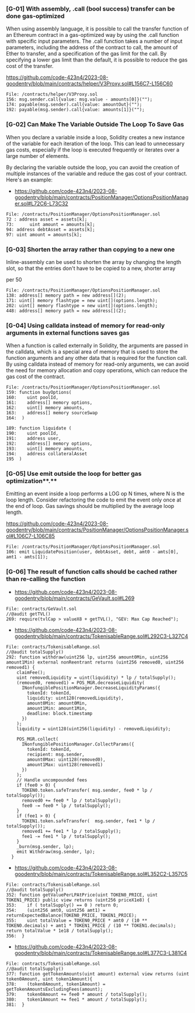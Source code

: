 ### [G-01] With assembly, .call (bool success) transfer can be done gas-optimized

When using assembly language, it is possible to call the transfer function of an Ethereum contract in a gas-optimized way by using the .call function with specific input parameters. The .call function takes a number of input parameters, including the address of the contract to call, the amount of Ether to transfer, and a specification of the gas limit for the call. By specifying a lower gas limit than the default, it is possible to reduce the gas cost of the transfer.

https://github.com/code-423n4/2023-08-goodentry/blob/main/contracts/helper/V3Proxy.sol#L156C7-L156C60

```solidity
File: /contracts/helper/V3Proxy.sol
156: msg.sender.call{value: msg.value - amounts[0]}("");
174: payable(msg.sender).call{value: amountOut}("");
192: payable(msg.sender).call{value: amounts[1]}("");
```

### [G-02] Can Make The Variable Outside The Loop To Save Gas

When you declare a variable inside a loop, Solidity creates a new instance of the variable for each iteration of the loop. This can lead to unnecessary gas costs, especially if the loop is executed frequently or iterates over a large number of elements.

By declaring the variable outside the loop, you can avoid the creation of multiple instances of the variable and reduce the gas cost of your contract. Here's an example:

- https://github.com/code-423n4/2023-08-goodentry/blob/main/contracts/PositionManager/OptionsPositionManager.sol#L72C6-L73C32

```solidity
File: /contracts/PositionManager/OptionsPositionManager.sol
72 : address asset = assets[k];
73:      uint amount = amounts[k];
94: address debtAsset = assets[k];
97: uint amount = amounts[k];
```

### [G-03] Shorten the array rather than copying to a new one

Inline-assembly can be used to shorten the array by changing the length slot, so that the entries don't have to be copied to a new, shorter array

per 50

```solidity
File: /contracts/PositionManager/OptionsPositionManager.sol
138: address[] memory path = new address[](2);
171: uint[] memory flashtype = new uint[](options.length);
202: uint[] memory flashtype = new uint[](options.length);
448: address[] memory path = new address[](2);
```

### [G-04] Using calldata instead of memory for read-only arguments in external functions saves gas

When a function is called externally in Solidity, the arguments are passed in the calldata, which is a special area of memory that is used to store the function arguments and any other data that is required for the function call. By using calldata instead of memory for read-only arguments, we can avoid the need for memory allocation and copy operations, which can reduce the gas cost of the contract.

```solidity
File: /contracts/PositionManager/OptionsPositionManager.sol
159: function buyOptions(
160:    uint poolId, 
161:    address[] memory options, 
162:    uint[] memory amounts, 
163:    address[] memory sourceSwap
164:  )

189: function liquidate (
190:    uint poolId, 
191:    address user,
192:    address[] memory options, 
193:    uint[] memory amounts,
194:    address collateralAsset
195  )
```

### [G-05] Use emit outside the loop for better gas optimization**.**

Emitting an event inside a loop performs a LOG op N times, where N is the loop length. Consider refactoring the code to emit the event only once at the end of loop. Gas savings should be multiplied by the average loop length.

https://github.com/code-423n4/2023-08-goodentry/blob/main/contracts/PositionManager/OptionsPositionManager.sol#L106C7-L106C85

```solidity
File: /contracts/PositionManager/OptionsPositionManager.sol
106: emit LiquidatePosition(user, debtAsset, debt, amt0 - amts[0], amt1 - amts[1]);
```

### [G-06] **The result of function calls should be cached rather than re-calling the function**

- https://github.com/code-423n4/2023-08-goodentry/blob/main/contracts/GeVault.sol#L269

```solidity
File: contracts/GeVault.sol
//@audit getTVL()
269: require(tvlCap > valueX8 + getTVL(), "GEV: Max Cap Reached");
```

- https://github.com/code-423n4/2023-08-goodentry/blob/main/contracts/TokenisableRange.sol#L292C3-L327C4

```solidity
File: contracts/TokenisableRange.sol
//@audit totalSupply()
292: function withdraw(uint256 lp, uint256 amount0Min, uint256 amount1Min) external nonReentrant returns (uint256 removed0, uint256 removed1) {
    claimFee();
    uint removedLiquidity = uint(liquidity) * lp / totalSupply();
    (removed0, removed1) = POS_MGR.decreaseLiquidity(
      INonfungiblePositionManager.DecreaseLiquidityParams({
        tokenId: tokenId,
        liquidity: uint128(removedLiquidity),
        amount0Min: amount0Min,
        amount1Min: amount1Min,
        deadline: block.timestamp
      })
    );
    liquidity = uint128(uint256(liquidity) - removedLiquidity); 
    
    POS_MGR.collect( 
      INonfungiblePositionManager.CollectParams({
        tokenId: tokenId,
        recipient: msg.sender,
        amount0Max: uint128(removed0),
        amount1Max: uint128(removed1)
      })
    );
    // Handle uncompounded fees
    if (fee0 > 0) {
      TOKEN0.token.safeTransfer( msg.sender, fee0 * lp / totalSupply());
      removed0 += fee0 * lp / totalSupply();
      fee0 -= fee0 * lp / totalSupply();
    } 
    if (fee1 > 0) {
      TOKEN1.token.safeTransfer(  msg.sender, fee1 * lp / totalSupply());
      removed1 += fee1 * lp / totalSupply();
      fee1 -= fee1 * lp / totalSupply();
    }
    _burn(msg.sender, lp);
    emit Withdraw(msg.sender, lp);
  }
```

- https://github.com/code-423n4/2023-08-goodentry/blob/main/contracts/TokenisableRange.sol#L352C2-L357C5

```solidity
File: contracts/TokenisableRange.sol
//@audit totalSupply()
352: function getValuePerLPAtPrice(uint TOKEN0_PRICE, uint TOKEN1_PRICE) public view returns (uint256 priceX1e8) {
353:    if ( totalSupply() == 0 ) return 0;
354:    (uint256 amt0, uint256 amt1) = returnExpectedBalance(TOKEN0_PRICE, TOKEN1_PRICE);
355:    uint totalValue = TOKEN0_PRICE * amt0 / (10 ** TOKEN0.decimals) + amt1 * TOKEN1_PRICE / (10 ** TOKEN1.decimals);    return totalValue * 1e18 / totalSupply();
356:  }
```

- https://github.com/code-423n4/2023-08-goodentry/blob/main/contracts/TokenisableRange.sol#L377C3-L381C4

```solidity
File: contracts/TokenisableRange.sol
//@audit totalSupply()
377: function getTokenAmounts(uint amount) external view returns (uint token0Amount, uint token1Amount){
378:    (token0Amount, token1Amount) = getTokenAmountsExcludingFees(amount);
379:    token0Amount += fee0 * amount / totalSupply();
380:    token1Amount += fee1 * amount / totalSupply();
381:  }
```